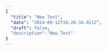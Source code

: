 ```yaml
---
{
  "title": "New Test",
  "date": "2024-09-12T10:20:34.021Z",
  "draft": false,
  "description":"New Test"
}
---
```

        